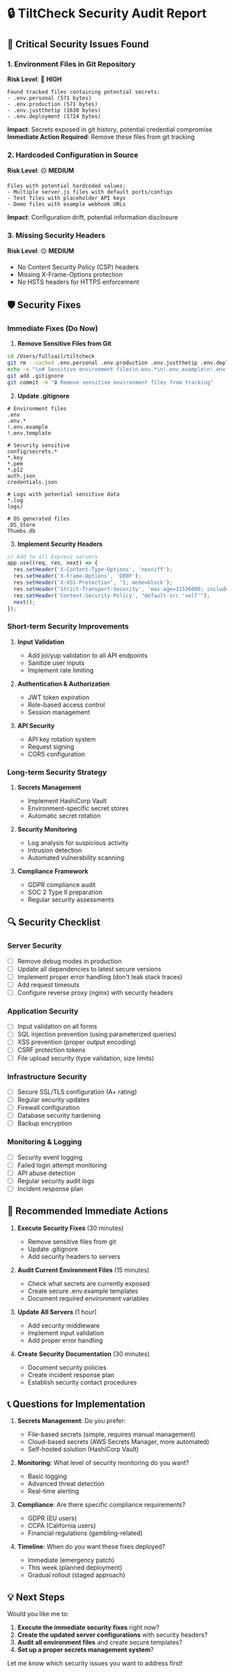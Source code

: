 # 🔒 TiltCheck Security Audit Report

## 🚨 **Critical Security Issues Found**

### 1. **Environment Files in Git Repository**
**Risk Level**: 🔴 **HIGH**
```
Found tracked files containing potential secrets:
- .env.personal (571 bytes)
- .env.production (571 bytes) 
- .env.justthetip (1630 bytes)
- .env.deployment (1724 bytes)
```

**Impact**: Secrets exposed in git history, potential credential compromise
**Immediate Action Required**: Remove these files from git tracking

### 2. **Hardcoded Configuration in Source**
**Risk Level**: 🟡 **MEDIUM**
```
Files with potential hardcoded values:
- Multiple server.js files with default ports/configs
- Test files with placeholder API keys
- Demo files with example webhook URLs
```

**Impact**: Configuration drift, potential information disclosure

### 3. **Missing Security Headers**
**Risk Level**: 🟡 **MEDIUM**
- No Content Security Policy (CSP) headers
- Missing X-Frame-Options protection
- No HSTS headers for HTTPS enforcement

## 🛡️ **Security Fixes**

### Immediate Fixes (Do Now)

1. **Remove Sensitive Files from Git**
```bash
cd /Users/fullsail/tiltcheck
git rm --cached .env.personal .env.production .env.justthetip .env.deployment
echo -e "\n# Sensitive environment files\n.env.*\n!.env.example\n!.env.template" >> .gitignore
git add .gitignore
git commit -m "🔒 Remove sensitive environment files from tracking"
```

2. **Update .gitignore**
```gitignore
# Environment files
.env
.env.*
!.env.example
!.env.template

# Security sensitive
config/secrets.*
*.key
*.pem
*.p12
auth.json
credentials.json

# Logs with potential sensitive data
*.log
logs/

# OS generated files
.DS_Store
Thumbs.db
```

3. **Implement Security Headers**
```javascript
// Add to all Express servers
app.use((req, res, next) => {
  res.setHeader('X-Content-Type-Options', 'nosniff');
  res.setHeader('X-Frame-Options', 'DENY');
  res.setHeader('X-XSS-Protection', '1; mode=block');
  res.setHeader('Strict-Transport-Security', 'max-age=31536000; includeSubDomains');
  res.setHeader('Content-Security-Policy', "default-src 'self'");
  next();
});
```

### Short-term Security Improvements

1. **Input Validation**
   - Add joi/yup validation to all API endpoints
   - Sanitize user inputs
   - Implement rate limiting

2. **Authentication & Authorization**
   - JWT token expiration
   - Role-based access control
   - Session management

3. **API Security**
   - API key rotation system
   - Request signing
   - CORS configuration

### Long-term Security Strategy

1. **Secrets Management**
   - Implement HashiCorp Vault
   - Environment-specific secret stores
   - Automatic secret rotation

2. **Security Monitoring**
   - Log analysis for suspicious activity
   - Intrusion detection
   - Automated vulnerability scanning

3. **Compliance Framework**
   - GDPR compliance audit
   - SOC 2 Type II preparation
   - Regular security assessments

## 🔍 **Security Checklist**

### Server Security
- [ ] Remove debug modes in production
- [ ] Update all dependencies to latest secure versions
- [ ] Implement proper error handling (don't leak stack traces)
- [ ] Add request timeouts
- [ ] Configure reverse proxy (nginx) with security headers

### Application Security
- [ ] Input validation on all forms
- [ ] SQL injection prevention (using parameterized queries)
- [ ] XSS prevention (proper output encoding)
- [ ] CSRF protection tokens
- [ ] File upload security (type validation, size limits)

### Infrastructure Security
- [ ] Secure SSL/TLS configuration (A+ rating)
- [ ] Regular security updates
- [ ] Firewall configuration
- [ ] Database security hardening
- [ ] Backup encryption

### Monitoring & Logging
- [ ] Security event logging
- [ ] Failed login attempt monitoring
- [ ] API abuse detection
- [ ] Regular security audit logs
- [ ] Incident response plan

## 🚀 **Recommended Immediate Actions**

1. **Execute Security Fixes** (30 minutes)
   - Remove sensitive files from git
   - Update .gitignore
   - Add security headers to servers

2. **Audit Current Environment Files** (15 minutes)
   - Check what secrets are currently exposed
   - Create secure .env.example templates
   - Document required environment variables

3. **Update All Servers** (1 hour)
   - Add security middleware
   - Implement input validation
   - Add proper error handling

4. **Create Security Documentation** (30 minutes)
   - Document security policies
   - Create incident response plan
   - Establish security contact procedures

## 📞 **Questions for Implementation**

1. **Secrets Management**: Do you prefer:
   - File-based secrets (simple, requires manual management)
   - Cloud-based secrets (AWS Secrets Manager, more automated)
   - Self-hosted solution (HashiCorp Vault)

2. **Monitoring**: What level of security monitoring do you want?
   - Basic logging
   - Advanced threat detection
   - Real-time alerting

3. **Compliance**: Are there specific compliance requirements?
   - GDPR (EU users)
   - CCPA (California users) 
   - Financial regulations (gambling-related)

4. **Timeline**: When do you want these fixes deployed?
   - Immediate (emergency patch)
   - This week (planned deployment)
   - Gradual rollout (staged approach)

## 💡 **Next Steps**

Would you like me to:
1. **Execute the immediate security fixes** right now?
2. **Create the updated server configurations** with security headers?
3. **Audit all environment files** and create secure templates?
4. **Set up a proper secrets management system**?

Let me know which security issues you want to address first!